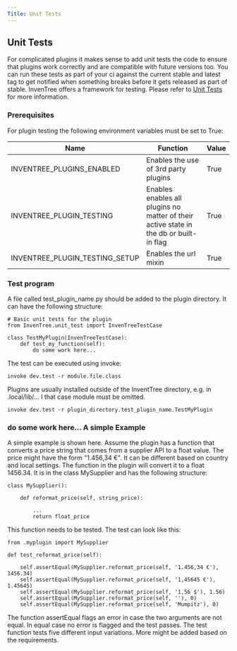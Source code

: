 ```yaml
---
Title: Unit Tests
---
```


## Unit Tests
For complicated plugins it makes sense to add unit tests the code to ensure
that plugins work correctly and are compatible with future versions too.
You can run these tests as part of your ci against the current stable and
latest tag to get notified when something breaks before it gets released as
part of stable. InvenTree offers a framework for testing. Please refer
to [Unit Tests](../../develop/contributing.md) for more information.

### Prerequisites
For plugin testing the following environment variables must be set to True:

| Name | Function | Value |
| --- | --- | --- |
| INVENTREE_PLUGINS_ENABLED | Enables the use of 3rd party plugins | True |
| INVENTREE_PLUGIN_TESTING | Enables enables all plugins no matter of their active state in the db or built-in flag | True |
| INVENTREE_PLUGIN_TESTING_SETUP | Enables the url mixin | True |

### Test program

A file called test_plugin_name.py should be added to the plugin directory. It can have the
following structure:

```
# Basic unit tests for the plugin
from InvenTree.unit_test import InvenTreeTestCase

class TestMyPlugin(InvenTreeTestCase):
    def test_my_function(self):
        do some work here...
```

The test can be executed using invoke:

```
invoke dev.test -r module.file.class
```

Plugins are usually installed outside of the InventTree directory, e.g. in .local/lib/...
I that case module must be omitted.

```
invoke dev.test -r plugin_directory.test_plugin_name.TestMyPlugin
```

### do some work here... A simple Example
A simple example is shown here. Assume the plugin has a function that converts a price string
that comes from a supplier API to a float value. The price might have the form "1.456,34 €".
It can be different based on country and local settings.
The function in the plugin will convert it to a float 1456.34. It is in the class MySupplier
and has the following structure:

```
class MySupplier():

    def reformat_price(self, string_price):

        ...
        return float_price
```

This function needs to be tested. The test can look like this:

```
from .myplugin import MySupplier

def test_reformat_price(self):

    self.assertEqual(MySupplier.reformat_price(self, '1.456,34 €'), 1456.34)
    self.assertEqual(MySupplier.reformat_price(self, '1,45645 €'), 1.45645)
    self.assertEqual(MySupplier.reformat_price(self, '1,56 $'), 1.56)
    self.assertEqual(MySupplier.reformat_price(self, ''), 0)
    self.assertEqual(MySupplier.reformat_price(self, 'Mumpitz'), 0)
```

The function assertEqual flags an error in case the two arguments are not equal. In equal case
no error is flagged and the test passes. The test function tests five different
input variations. More might be added based on the requirements.

